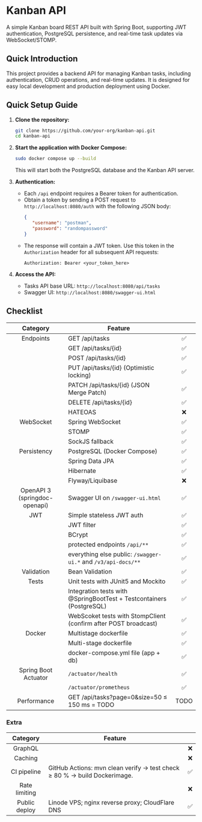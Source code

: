 # Kanban API

A simple Kanban board REST API built with Spring Boot, supporting JWT authentication, PostgreSQL persistence, and real-time task updates via WebSocket/STOMP.

## Quick Introduction

This project provides a backend API for managing Kanban tasks, including authentication, CRUD operations, and real-time updates. It is designed for easy local development and production deployment using Docker.

## Quick Setup Guide

1. **Clone the repository:**
   ```sh
   git clone https://github.com/your-org/kanban-api.git
   cd kanban-api
   ```

2. **Start the application with Docker Compose:**
   ```sh
   sudo docker compose up --build
   ```

   This will start both the PostgreSQL database and the Kanban API server.


3. **Authentication:**
      - Each `/api` endpoint requires a Bearer token for authentication.
      - Obtain a token by sending a POST request to `http://localhost:8080/auth` with the following JSON body:
         ```json
         {
            "username": "postman",
            "password": "randompassword"
         }
         ```
      - The response will contain a JWT token. Use this token in the `Authorization` header for all subsequent API requests:
         ```
         Authorization: Bearer <your_token_here>
         ```

4. **Access the API:**
   - Tasks API base URL: `http://localhost:8080/api/tasks`
   - Swagger UI: `http://localhost:8080/swagger-ui.html`

## Checklist

| Category      | Feature                |   |
|:-------------:|-----------------------|:-:|
| Endpoints | GET /api/tasks | ✅ |
|  | GET /api/tasks/{id} | ✅ |
|  | POST /api/tasks/{id} | ✅ |
|  | PUT /api/tasks/{id} (Optimistic locking) | ✅ |
|  | PATCH /api/tasks/{id} (JSON Merge Patch) | ✅ |
|  | DELETE /api/tasks/{id} | ✅ |
|  | HATEOAS | ❌ |
| WebSocket | Spring WebSocket | ✅ |
|  | STOMP | ✅ |
|  | SockJS fallback | ✅ |
| Persistency | PostgreSQL (Docker Compose) | ✅ |
|  | Spring Data JPA | ✅ |
|  | Hibernate | ✅ |
|  | Flyway/Liquibase | ❌ |
| OpenAPI 3 (springdoc-openapi) | Swagger UI on `/swagger-ui.html` | ✅ |
| JWT | Simple stateless JWT auth | ✅ |
| | JWT filter | ✅ |
| | BCrypt | ✅ |
|  | protected endpoints `/api/**` | ✅ |
|  | everything else public: `/swagger-ui.*` and `/v3/api-docs/**` | ✅ |
| Validation | Bean Validation | ✅ |
| Tests | Unit tests with JUnit5 and Mockito | ✅  |
|  | Integration tests with @SpringBootTest + Testcontainers (PostgreSQL) | ✅  |
|  | WebScoket tests with StompClient (confirm after POST broadcast)| ✅ |
| Docker | Multistage dockerfile| ✅ |
|  | Multi-stage dockerfile | ✅ |
|  | docker-compose.yml file (app + db) | ✅ |
| Spring Boot Actuator | `/actuator/health` | ✅ |
|  | `/actuator/prometheus` | ✅ |
| Performance | GET /api/tasks?page=0&size=50 ≤ 150 ms = TODO | TODO |

### Extra

| Category      | Feature                |   |
|:-------------:|-----------------------|:-:|
| GraphQL | | ❌ |
| Caching | | ❌ |
| CI pipeline | GitHub Actions: mvn clean verify → test check ≥ 80 % → build Dockerimage. | ✅ |
| Rate limiting | | ❌ |
| Public deploy | Linode VPS; nginx reverse proxy; CloudFlare DNS | ✅ |


